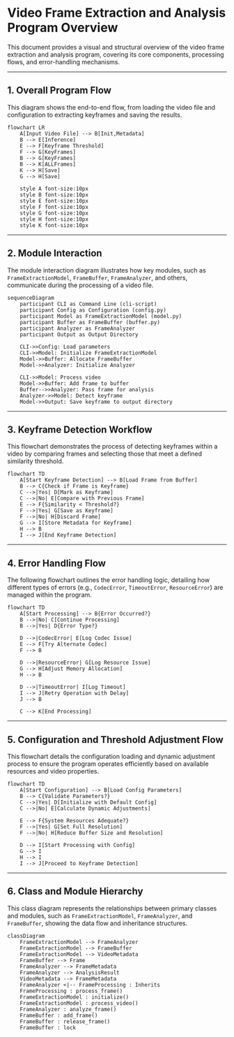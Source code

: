 
# Video Frame Extraction and Analysis Program Overview

This document provides a visual and structural overview of the video frame extraction and analysis program, covering its core components, processing flows, and error-handling mechanisms.

---

## 1. Overall Program Flow

This diagram shows the end-to-end flow, from loading the video file and configuration to extracting keyframes and saving the results.

```mermaid
flowchart LR
    A[Input Video File] --> B[Init,Metadata]
    B --> E[Inference]
    E --> F[Keyframe Threshold]
    F --> G[KeyFrames]
    B --> G[KeyFrames]
    B --> K[ALLFrames]
    K --> H[Save]
    G --> H[Save]

    style A font-size:10px
    style B font-size:10px
    style E font-size:10px
    style F font-size:10px
    style G font-size:10px
    style H font-size:10px
    style K font-size:10px
```

---

## 2. Module Interaction

The module interaction diagram illustrates how key modules, such as `FrameExtractionModel`, `FrameBuffer`, `FrameAnalyzer`, and others, communicate during the processing of a video file.

```mermaid
sequenceDiagram
    participant CLI as Command Line (cli-script)
    participant Config as Configuration (config.py)
    participant Model as FrameExtractionModel (model.py)
    participant Buffer as FrameBuffer (buffer.py)
    participant Analyzer as FrameAnalyzer
    participant Output as Output Directory

    CLI->>Config: Load parameters
    CLI->>Model: Initialize FrameExtractionModel
    Model->>Buffer: Allocate FrameBuffer
    Model->>Analyzer: Initialize Analyzer

    CLI->>Model: Process video
    Model->>Buffer: Add frame to buffer
    Buffer-->>Analyzer: Pass frame for analysis
    Analyzer->>Model: Detect keyframe
    Model->>Output: Save keyframe to output directory
```

---

## 3. Keyframe Detection Workflow

This flowchart demonstrates the process of detecting keyframes within a video by comparing frames and selecting those that meet a defined similarity threshold.

```mermaid
flowchart TD
    A[Start Keyframe Detection] --> B[Load Frame from Buffer]
    B --> C{Check if Frame is Keyframe}
    C -->|Yes| D[Mark as Keyframe]
    C -->|No| E[Compare with Previous Frame]
    E --> F{Similarity < Threshold?}
    F -->|Yes| G[Save as Keyframe]
    F -->|No| H[Discard Frame]
    G --> I[Store Metadata for Keyframe]
    H --> B
    I --> J[End Keyframe Detection]
```

---

## 4. Error Handling Flow

The following flowchart outlines the error handling logic, detailing how different types of errors (e.g., `CodecError`, `TimeoutError`, `ResourceError`) are managed within the program.

```mermaid
flowchart TD
    A[Start Processing] --> B{Error Occurred?}
    B -->|No| C[Continue Processing]
    B -->|Yes| D{Error Type?}
    
    D -->|CodecError| E[Log Codec Issue]
    E --> F[Try Alternate Codec]
    F --> B

    D -->|ResourceError| G[Log Resource Issue]
    G --> H[Adjust Memory Allocation]
    H --> B

    D -->|TimeoutError| I[Log Timeout]
    I --> J[Retry Operation with Delay]
    J --> B

    C --> K[End Processing]
```

---

## 5. Configuration and Threshold Adjustment Flow

This flowchart details the configuration loading and dynamic adjustment process to ensure the program operates efficiently based on available resources and video properties.

```mermaid
flowchart TD
    A[Start Configuration] --> B[Load Config Parameters]
    B --> C{Validate Parameters?}
    C -->|Yes| D[Initialize with Default Config]
    C -->|No| E[Calculate Dynamic Adjustments]

    E --> F{System Resources Adequate?}
    F -->|Yes| G[Set Full Resolution]
    F -->|No| H[Reduce Buffer Size and Resolution]
    
    D --> I[Start Processing with Config]
    G --> I
    H --> I
    I --> J[Proceed to Keyframe Detection]
```

---

## 6. Class and Module Hierarchy

This class diagram represents the relationships between primary classes and modules, such as `FrameExtractionModel`, `FrameAnalyzer`, and `FrameBuffer`, showing the data flow and inheritance structures.

```mermaid
classDiagram
    FrameExtractionModel --> FrameAnalyzer
    FrameExtractionModel --> FrameBuffer
    FrameExtractionModel --> VideoMetadata
    FrameBuffer --> Frame
    FrameAnalyzer --> FrameMetadata
    FrameAnalyzer --> AnalysisResult
    VideoMetadata --> FrameMetadata
    FrameAnalyzer <|-- FrameProcessing : Inherits
    FrameProcessing : process_frame()
    FrameExtractionModel : initialize()
    FrameExtractionModel : process_video()
    FrameAnalyzer : analyze_frame()
    FrameBuffer : add_frame()
    FrameBuffer : release_frame()
    FrameBuffer : lock
```

